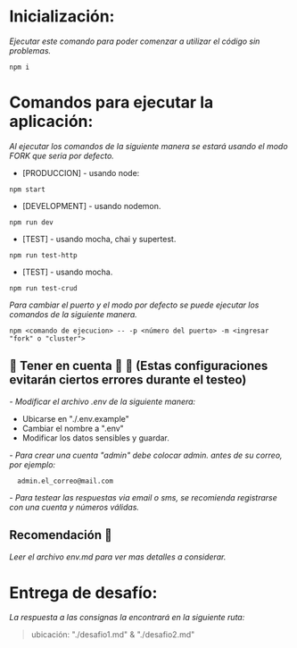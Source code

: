 # Inicialización:

_Ejecutar este comando para poder comenzar a utilizar el código sin problemas._

```
npm i
```


# Comandos para ejecutar la aplicación:

_Al ejecutar los comandos de la siguiente manera se estará usando el modo FORK que seria por defecto._

* [PRODUCCION] - usando node:
```
npm start
```
* [DEVELOPMENT] - usando nodemon.
```
npm run dev
```
* [TEST] - usando mocha, chai y supertest.
```
npm run test-http
```
* [TEST] - usando mocha.
```
npm run test-crud
```


_Para cambiar el puerto y el modo por defecto se puede ejecutar los comandos de la siguiente manera._

```
npm <comando de ejecucion> -- -p <número del puerto> -m <ingresar "fork" o "cluster">
```


## **🚨 Tener en cuenta 🚨 📢** (Estas configuraciones evitarán ciertos errores durante el testeo)
  
_- Modificar el archivo .env de la siguiente manera:_
  - Ubicarse en "./.env.example"
  - Cambiar el nombre a ".env"
  - Modificar los datos sensibles y guardar.

_- Para crear una cuenta "admin" debe colocar admin. antes de su correo, por ejemplo:_
  ```
    admin.el_correo@mail.com
  ```

_- Para testear las respuestas via email o sms, se recomienda registrarse con una cuenta y números válidas._


## **Recomendación 💬** 
  _Leer el archivo env.md para ver mas detalles a considerar._


# Entrega de desafío:
_La respuesta a las consignas la encontrará en la siguiente ruta:_
> ubicación: "./desafio1.md" & "./desafio2.md"